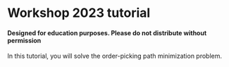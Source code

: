 # Workshop 2023 tutorial
#### Designed for education purposes. Please do not distribute without permission

In this tutorial, you will solve the order-picking path minimization problem. 

